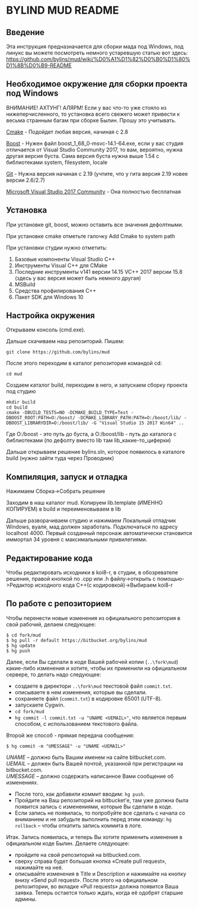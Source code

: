 ﻿# BYLIND MUD README

## Введение

Эта инструкция предназначается для сборки мада под Windows, под линукс вы можете посмотреть немного устаревшую статью вот здесь:
https://github.com/bylins/mud/wiki/%D0%A1%D1%82%D0%B0%D1%80%D1%8B%D0%B9-README

## Необходимое окружение для сборки проекта под Windows

ВНИМАНИЕ! АХТУНГ! АЛЯРМ! Если у вас что-то уже стояло из нижеперчисленного, то установка всего свежего может привести к весьма странным багам при сборке Былин. Прошу это учитывать.

[Cmake](https://cmake.org/download/) - Подойдет любая версия, начиная с 2.8

[Boost](https://sourceforge.net/projects/boost/files/boost-binaries/1.68.0/) - Нужен файл boost_1_68_0-msvc-14.1-64.exe, если у вас студия отличается от Visual Studio Community 2017, то вам, вероятно, нужна другая версия буста. Сама версия буста нужна выше 1.54 с библиотеками system, filesystem, locale

[Git](https://git-scm.com/downloads) - Нужна версия начиная с 2.19 (учтите, что у гита версия 2.19 новее версии 2.6/2.7)

[Microsoft Visual Studio 2017 Community](https://visualstudio.microsoft.com/ru/downloads/) - Она полностью бесплатная

## Установка

При установке git, boost, можно оставить все значения дефолтными. 

При установке cmake отметьте галочку Add Cmake to system path

При установки студии нужно отметить:
  1. Базовые компоненты Visual Studio C++
  2. Инструменты Visual C++ для CMake
  3. Последние инструменты v141 версии 14.15 VC++ 2017 версии 15.8 (здесь у вас версия может быть немного другая)
  4. MSBuild
  5. Средства профилирования C++
  6. Пакет SDK для Windows 10

## Настройка окружения

Открываем консоль (cmd.exe).

Дальше скачиваем наш репозиторий. Пишем:

    git clone https://github.com/bylins/mud

После этого переходим в каталог репозитория командой cd:

    cd mud

Создаем каталог build, переходим в него, и запускаем сборку проекта под студию

    mkdir build
    cd build
    cmake -DBUILD_TESTS=NO -DCMAKE_BUILD_TYPE=Test -DBOOST_ROOT:PATH=O:/boost/ -DCMAKE_LIBRARY_PATH:PATH=O:/boost/lib/ -DBOOST_LIBRARYDIR=O:/boost/lib/ -G "Visual Studio 15 2017 Win64" ..

Где O:/boost - это путь до буста, а O:/boost/lib - путь до каталога с библиотеками (по дефолту вместо lib там lib_какие-то_циферки)

Дальше открываем решение bylins.sln, которое появилось в каталоге build (нужно зайти туда через Проводник)

## Компиляция, запуск и отладка

Нажимаем Сборка->Собрать решение

Заходим в наш каталог mud. Копируем lib.template (ИМЕННО КОПИРУЕМ) в build и переименовываем в lib

Дальше разворачиваем студию и нажимаем Локальный отладчик Windows, вуаля, мад должен заработать. Подключаться по адресу localhost 4000. Первый созданный персонаж автоматически становится иммортал 34 уровня с максимальными привилегиями.

## Редактирование кода

Чтобы редактировать исходники в koi8-r, в студии, в обозревателе решения, правой кнопкой по .cpp или .h файлу->открыть с помощью->Редактор исходного кода C++(с кодировкой)->Выбираем koi8-r

## По работе с репозиторием
Чтобы перенести новые изменения из официального репозитория в свой рабочий, делаем следующее:

    $ cd fork/mud
    $ hg pull -r default https://bitbucket.org/bylins/mud
    $ hg update
    $ hg push

Далее, если Вы сделали в коде Вашей рабочей копии (`..\fork\mud`) какие-либо изменения и хотите, чтобы их применили на официальном сервере, то делать надо следующее:

  * cоздаете в директори `..\fork\mud` текстовой файл `commit.txt`.
  * описываете в нем изменения, которые вы сделали.
  * сохраняете файл (`commit.txt`) в кодировке 65001 (UTF-8).
  * запускаете Cygwin.
  * `cd fork/mud`
  * `hg commit -l commit.txt -u "UNAME <UEMAIL>"`, что является первым способом, с использованием текстового файла.

Второй же способ - прямая передача сообщения:

    $ hg commit -m "UMESSAGE" -u "UNAME <UEMAIL>"

*UNAME* – должно быть Вашим именем на сайте bitbucket.com.  
*UEMAIL* – должен быть Вашей почтой, указанной при регистрации на bitbucket.com.  
*UMESSAGE* – должно содержать написанное Вами сообщение об изменениях.

  * После того, как добавили коммит вводим: `hg push`.
  * Пройдите на Ваш репозиторий на bitbucket’е, там уже должна была появится запись с изменениями, которые Вы сделали в коде.
  * Если запись не появилась, то попробуйте все сделать с начала со вниманием и не забудьте выполнить перед этим команду: `hg rollback` – чтобы откатить запись коммита в логе.

Итак. Запись появилась, и теперь Вы хотите применить изменения в официальном коде Былин. Делаете следующее:

  - пройдите на свой репозиторий на bitbucked.com.
  - сверху справа будет большая кнопка «Create pull request», нажимайте на неё.
  - описывайте изменения в Title и Description и нажимайте на кнопку внизу «Send pull request». После этого на официальном репозитории, во вкладке «Pull requests» должна появится Ваша заявка. Теперь остается только ждать, когда её одобрят старшие админы.
